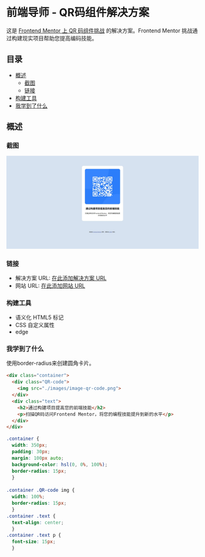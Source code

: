 # 前端导师 - QR码组件解决方案

这是 [Frontend Mentor 上 QR 码组件挑战](https://www.frontendmentor.io/challenges/qr-code-component-iux_sIO_H) 的解决方案。Frontend Mentor 挑战通过构建现实项目帮助您提高编码技能。

## 目录

- [概述](#overview)
  - [截图](#screenshot)
  - [链接](#links)
- [构建工具](#built-with)
- [我学到了什么](#what-i-learned)

## 概述

### 截图

![](./screenshot.jpeg)

### 链接

- 解决方案 URL: [在此添加解决方案 URL](https://your-solution-url.com)
- 网站 URL: [在此添加网站 URL](https://your-live-site-url.com)

### 构建工具

- 语义化 HTML5 标记
- CSS 自定义属性
- edge


### 我学到了什么

使用border-radius来创建圆角卡片。

```html
<div class="container">
  <div class="QR-code">
    <img src="./images/image-qr-code.png">
  </div>
  <div class="text">
    <h2>通过构建项目提高您的前端技能</h2>
    <p>扫描QR码访问Frontend Mentor，将您的编程技能提升到新的水平</p>
  </div>
</div>
```
```css
.container {
  width: 350px;
  padding: 30px;
  margin: 100px auto;
  background-color: hsl(0, 0%, 100%);
  border-radius: 15px;
  }

.container .QR-code img {
  width: 100%;
  border-radius: 15px;
  }
.container .text {
  text-align: center;
  }
.container .text p { 
  font-size: 15px;
  }
```

